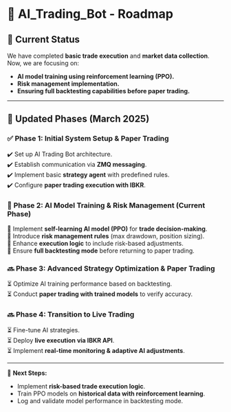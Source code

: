 # 🚀 AI_Trading_Bot - Roadmap

## **🔹 Current Status**
We have completed **basic trade execution** and **market data collection**. Now, we are focusing on:
- **AI model training using reinforcement learning (PPO).**
- **Risk management implementation.**
- **Ensuring full backtesting capabilities before paper trading.**

---

## **🔹 Updated Phases (March 2025)**
### ✅ **Phase 1: Initial System Setup & Paper Trading**
✔️ Set up AI Trading Bot architecture.  
✔️ Establish communication via **ZMQ messaging**.  
✔️ Implement basic **strategy agent** with predefined rules.  
✔️ Configure **paper trading execution with IBKR**.  

### 🔄 **Phase 2: AI Model Training & Risk Management (Current Phase)**
🔹 Implement **self-learning AI model (PPO)** for **trade decision-making**.  
🔹 Introduce **risk management rules** (max drawdown, position sizing).  
🔹 Enhance **execution logic** to include risk-based adjustments.  
🔹 Ensure **full backtesting mode** before returning to paper trading.  

### 🔜 **Phase 3: Advanced Strategy Optimization & Paper Trading**
⏳ Optimize AI training performance based on backtesting.  
⏳ Conduct **paper trading with trained models** to verify accuracy.  

### 🔜 **Phase 4: Transition to Live Trading**
⏳ Fine-tune AI strategies.  
⏳ Deploy **live execution via IBKR API**.  
⏳ Implement **real-time monitoring & adaptive AI adjustments**.  

---
📌 **Next Steps:**  
- Implement **risk-based trade execution logic**.  
- Train PPO models on **historical data with reinforcement learning**.  
- Log and validate model performance in backtesting mode.  
